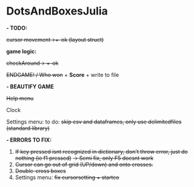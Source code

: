 # DotsAndBoxesJulia

**- TODO:**

~~cursor movement->+-ok (layout struct)~~
  
   **game logic:** 

~~checkAround-> +-ok~~

   ~~ENDGAME! / Who won~~ + **Score** + write to file

**- BEAUTIFY GAME**

  ~~Help menu~~
  
  Clock
  
  Settings menu: to do: ~~skip csv and dataframes, only use delimitedfiles (standard library)~~

**- ERRORS TO FIX:**
  1. ~~If key pressed isnt recognized in dictionary, don't throw error, just do nothing (ie f1 pressed)~~
    ~~-> Semi fix, only F5 doesnt work~~
  2. ~~Cursor can go out of grid (UP/down) and onto crosses.~~
  3. ~~Double-cross boxes~~
  4. Settings menu: ~~fix cursorsetting + startco~~
